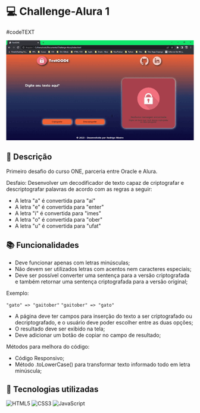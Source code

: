# 💻 Challenge-Alura 1 

#codeTEXT

![Demonstracao](demonstracao.gif)

## 📝 Descrição

Primeiro desafio do curso ONE, parceria entre Oracle e Alura.

Desfaio: Desenvolver um decodificador de texto capaz de criptografar e descriptografar palavras de acordo com as regras a seguir:

- A letra "a" é convertida para "ai"
- A letra "e" é convertida para "enter"
- A letra "i" é convertida para "imes"
- A letra "o" é convertida para "ober"
- A letra "u" é convertida para "ufat"


## 📚 Funcionalidades

- Deve funcionar apenas com letras minúsculas;
- Não devem ser utilizados letras com acentos nem caracteres especiais;
- Deve ser possível converter uma sentença para a versão criptografada e também retornar uma sentença criptografada para a versão original;

Exemplo:

`"gato" => "gaitober"`
`"gaitober" => "gato"`

- A página deve ter campos para inserção do texto a ser criptografado ou decriptografado, e o usuário deve poder escolher entre as duas opções;
- O resultado deve ser exibido na tela;
- Deve adicionar um botão de copiar no campo de resultado;

Métodos para melhora do código:
- Código Responsivo;
- Método .toLowerCase() para transformar texto informado todo em letra minúscula;


## 🔧 Tecnologias utilizadas

![HTML5](https://img.shields.io/badge/html5-%23E34F26.svg?style=for-the-badge&logo=html5&logoColor=white)
![CSS3](https://img.shields.io/badge/CSS3-1572B6?style=for-the-badge&logo=css3&logoColor=white)
![JavaScript](https://img.shields.io/badge/JavaScript-F7DF1E?style=for-the-badge&logo=javascript&logoColor=black)





